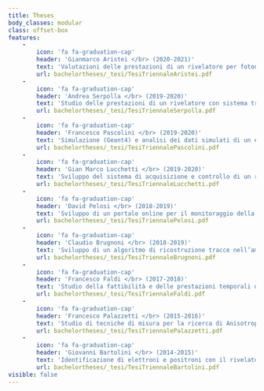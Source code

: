 ```yaml
---
title: Theses
body_classes: modular
class: offset-box
features:
    -
        icon: 'fa fa-graduation-cap'
        header: 'Gianmarco Aristei </br> (2020-2021)'
        text: 'Valutazioni delle prestazioni di un rivelatore per fotoni di bassa energia a bordo di un CubeSat'
        url: bachelortheses/_tesi/TesiTriennaleAristei.pdf
    -
        icon: 'fa fa-graduation-cap'
        header: 'Andrea Serpolla </br> (2019-2020)'
        text: 'Studio delle prestazioni di un rivelatore con sistema tracciante 4D per misure di Raggi Cosmici Carichi nello spazio'
        url: bachelortheses/_tesi/TesiTriennaleSerpolla.pdf
    -
        icon: 'fa fa-graduation-cap'
        header: 'Francesco Pascolini </br> (2019-2020)'
        text: 'Simulazione (Geant4) e analisi dei dati simulati di un esperimento di pair production, PANGU, per raggi gamma di bassa energia (10-1000 MeV) nello spazio'
        url: bachelortheses/_tesi/TesiTriennalePascolini.pdf
    -
        icon: 'fa fa-graduation-cap'
        header: 'Gian Marco Lucchetti </br> (2019-2020)'
        text: 'Sviluppo del sistema di acquisizione e controllo di un rivelatore di muoni'
        url: bachelortheses/_tesi/TesiTriennaleLucchetti.pdf
    -
        icon: 'fa fa-graduation-cap'
        header: 'David Pelosi </br> (2018-2019)'
        text: 'Sviluppo di un portale online per il monitoraggio della radiazione cosmica e dell’attività solare'
        url: bachelortheses/_tesi/TesiTriennalePelosi.pdf
    -
        icon: 'fa fa-graduation-cap'
        header: 'Claudio Brugnoni </br> (2018-2019)'
        text: 'Sviluppo di un algoritmo di ricostruzione tracce nell’ambito del progetto POX'
        url: bachelortheses/_tesi/TesiTriennaleBrugnoni.pdf
    -
        icon: 'fa fa-graduation-cap'
        header: 'Francesco Faldi </br> (2017-2018)'
        text: 'Studio della fattibilità e delle prestazioni temporali di un sistema tracciante 4D al silicio tramite simulazione numerica'
        url: bachelortheses/_tesi/TesiTriennaleFaldi.pdf
    -
        icon: 'fa fa-graduation-cap'
        header: 'Francesco Palazzetti </br> (2015-2016)'
        text: 'Studio di tecniche di misura per la ricerca di Anisotropie nel flusso di Raggi Cosmici Carichi nello spazio'
        url: bachelortheses/_tesi/TesiTriennalePalazzetti.pdf
    -
        icon: 'fa fa-graduation-cap'
        header: 'Giovanni Bartolini </br> (2014-2015)'
        text: 'Identificazione di elettroni e positroni con il rivelatore AMS-02 a bordo della ISS'
        url: bachelortheses/_tesi/TesiTriennaleBartolini.pdf
visible: false
---
```


